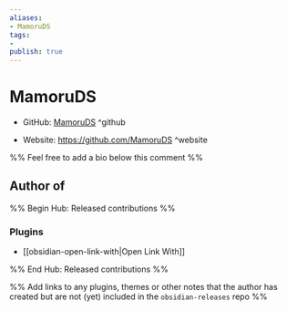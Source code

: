 ```yaml
---
aliases:
- MamoruDS
tags:
- 
publish: true
---
```


# MamoruDS

- GitHub: [MamoruDS](https://github.com/MamoruDS/) ^github
<!-- - Discord: `@` ^discord-->
- Website: <https://github.com/MamoruDS> ^website
<!-- - [[Publish sites|Publish site]]: ^publish-->

%% Feel free to add a bio below this comment %%


## Author of

%% Begin Hub: Released contributions %%
### Plugins
- [[obsidian-open-link-with|Open Link With]]

%% End Hub: Released contributions %%

%% Add links to any plugins, themes or other notes that the author has created but are not (yet) included in the `obsidian-releases` repo %%

<!--
### Unlisted plugins

- 
-->

<!--
### Others

- 
-->

<!--
## Sponsor this author

- [[GitHub sponsors]]: [Sponsor @MamoruDS on GitHub Sponsors](https://github.com/sponsors/MamoruDS) ^github-sponsor
- [[Buy me a coffee]]: ^buy-me-a-coffee
- [[PayPal]]: ^paypal
- [[Patreon]]: ^patreon

-->

<!--
## Follow this author

- [[YouTube Channels|On YouTube]]: ^youtube
- Twitter: ^twitter
- ...
-->